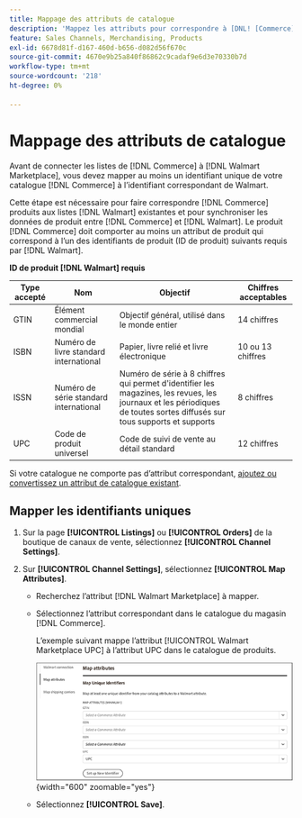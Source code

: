```yaml
---
title: Mappage des attributs de catalogue
description: 'Mappez les attributs pour correspondre à [DNL! [Commerce] produits aux  [!DNL Walmart Marketplace] listes existantes et synchronisation des données entre [!DNL Channel Manager] et [!DNL Walmart].'
feature: Sales Channels, Merchandising, Products
exl-id: 6678d81f-d167-460d-b656-d082d56f670c
source-git-commit: 4670e9b25a840f86862c9cadaf9e6d3e70330b7d
workflow-type: tm+mt
source-wordcount: '218'
ht-degree: 0%

---
```


# Mappage des attributs de catalogue

Avant de connecter les listes de [!DNL Commerce] à [!DNL Walmart Marketplace], vous devez mapper au moins un identifiant unique de votre catalogue [!DNL Commerce] à l’identifiant correspondant de Walmart.

Cette étape est nécessaire pour faire correspondre [!DNL Commerce] produits aux listes [!DNL Walmart] existantes et pour synchroniser les données de produit entre [!DNL Commerce] et [!DNL Walmart]. Le produit [!DNL Commerce] doit comporter au moins un attribut de produit qui correspond à l’un des identifiants de produit (ID de produit) suivants requis par [!DNL Walmart].

**ID de produit [!DNL Walmart] requis**

| **Type accepté** | **Nom** | **Objectif** | **Chiffres acceptables** |
|-------------------|--------------------------------------|--------------------------------------------------------------------------------------------------------------------------------------------------|-----------------------|
| GTIN | Élément commercial mondial | Objectif général, utilisé dans le monde entier | 14 chiffres |
| ISBN | Numéro de livre standard international | Papier, livre relié et livre électronique | 10 ou 13 chiffres |
| ISSN | Numéro de série standard international | Numéro de série à 8 chiffres qui permet d&#39;identifier les magazines, les revues, les journaux et les périodiques de toutes sortes diffusés sur tous supports et supports | 8 chiffres |
| UPC | Code de produit universel | Code de suivi de vente au détail standard | 12 chiffres |

Si votre catalogue ne comporte pas d’attribut correspondant, [ajoutez ou convertissez un attribut de catalogue existant](https://experienceleague.adobe.com/docs/commerce-admin/catalog/product-attributes/product-attributes.html).

## Mapper les identifiants uniques

1. Sur la page **[!UICONTROL Listings]** ou **[!UICONTROL Orders]** de la boutique de canaux de vente, sélectionnez **[!UICONTROL Channel Settings]**.

1. Sur **[!UICONTROL Channel Settings]**, sélectionnez **[!UICONTROL Map Attributes]**.

   - Recherchez l’attribut [!DNL Walmart Marketplace] à mapper.

   - Sélectionnez l’attribut correspondant dans le catalogue du magasin [!DNL Commerce].

     L’exemple suivant mappe l’attribut [!UICONTROL Walmart Marketplace UPC] à l’attribut UPC dans le catalogue de produits.

     ![ Attributs de mappage pour les critères de correspondance de produit ](assets/products-map-attributes-for-match.png){width="600" zoomable="yes"}

   - Sélectionnez **[!UICONTROL Save]**.
